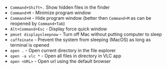 * `Command+Shift+.` Show hidden files in the finder
* `Command+M` - Minimize program window
* `Command+H` - Hide program window (better then `Command+M` as can be reopened by `Command+Tab`)
* `Alt+Command+Esc` - Display force quick window
* `pmset displaysleepnow` - Turn off Mac without putting computer to sleep
* `caffeinate` - Prevent the system from sleeping (MacOS) as long as terminal is opened
* `open .` - Open current directory in the file explorer
* `open -a vlc *` - Open all files in directory in VLC app
* `open <URL>` - Open url using the default browser
